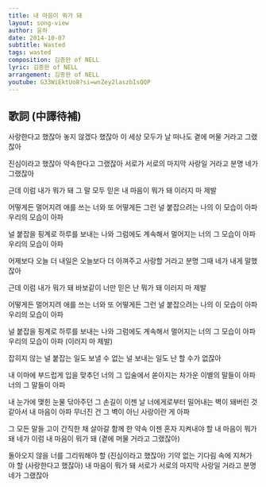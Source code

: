 ```yaml
---
title: 내 마음이 뭐가 돼
layout: song-view
author: 윤하
date: 2014-10-07
subtitle: Wasted
tags: wasted
composition: 김종완 of NELL
lyric: 김종완 of NELL
arrangement: 김종완 of NELL
youtube: G33WiEktUo8?si=wnZey2laszbIsQQP
---
```


## 歌詞 (中譯待補)

사랑한다고 했잖아
놓지 않겠다 했잖아
이 세상 모두가 날 떠나도
곁에 머물 거라고 그랬잖아

진심이라고 했잖아
약속한다고 그랬잖아
서로가 서로의 마지막 사랑일 거라고
분명 네가 그랬잖아

근데 이럼 내가 뭐가 돼
그 말 모두 믿은 내 마음이 뭐가 돼
이러지 마 제발

어떻게든 멀어지려 애를 쓰는 너와
또 어떻게든 그런 널 붙잡으려는 나의
이 모습이 아파
우리의 모습이 아파

널 붙잡을 핑계로 하루를 보내는 나와
그럼에도 계속해서 멀어지는
너의 그 모습이 아파
우리의 모습이 아파

어제보다 오늘 더
내일은 오늘보다 더
아껴주고 사랑할 거라고
분명 그때 네가 내게 말했잖아

근데 이럼 내가 뭐가 돼
바보같이 너만 믿은 난 뭐가 돼
이러지 마 제발

어떻게든 멀어지려 애를 쓰는 너와
또 어떻게든 그런 널 붙잡으려는 나의
이 모습이 아파
우리의 모습이 아파

널 붙잡을 핑계로 하루를 보내는 나와
그럼에도 계속해서 멀어지는
너의 그 모습이 아파
우리의 모습이 아파
(이러지 마 제발)

잡히지 않는 널 붙잡는 일도
보낼 수 없는 널 보내는 일도
난 할 수가 없잖아

내 이마에 부드럽게
입을 맞추던 너의 그 입술에서
쏟아지는 차가운 이별의 말들이 아파
너의 그 말들이 아파

내 눈가에 맺힌 눈물 닦아주던
그 손길이 이젠
날 너에게로부터 밀어내는
벽이 돼버린 것 같아서
내 마음이 아파
무너진 건 그 벽이 아닌
사랑이란 게 아파

그 모든 말들 고이 간직한 채 살아갈
함께 한 약속 이젠 혼자 지켜내야 할
내 마음이 뭐가 돼
네가 이럼 내 마음이 뭐가 돼
(곁에 머물 거라고 그랬잖아)

돌아오지 않을 너를 그리워해야 할
(진심이라고 했잖아)
기약 없는 기다림 속에 지쳐가야 할
(사랑한다고 했잖아)
내 마음이 뭐가 돼
서로가 서로의 마지막 사랑일 거라고
분명 네가 그랬잖아
